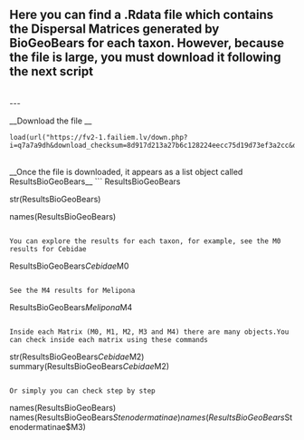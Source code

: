## Here you can find a .Rdata file which contains the Dispersal Matrices generated by BioGeoBears for each taxon. However, because the file is large, you must download it following the next script
</br>
---
</br>

__Download the file __
``` 
load(url("https://fv2-1.failiem.lv/down.php?i=q7a7a9dh&download_checksum=8d917d213a27b6c128224eecc75d19d73ef3a2cc&download_timestamp=1536126729"))
```
</br>
__Once the file is downloaded, it appears as a list object called ResultsBioGeoBears__
```
ResultsBioGeoBears

str(ResultsBioGeoBears)

names(ResultsBioGeoBears)
```

You can explore the results for each taxon, for example, see the M0 results for Cebidae

```
ResultsBioGeoBears$Cebidae$M0
```

See the M4 results for Melipona
```
ResultsBioGeoBears$Melipona$M4
```

Inside each Matrix (M0, M1, M2, M3 and M4) there are many objects.You can check inside each matrix using these commands

```
str(ResultsBioGeoBears$Cebidae$M2)
summary(ResultsBioGeoBears$Cebidae$M2)
```

Or simply you can check step by step

```
names(ResultsBioGeoBears)
names(ResultsBioGeoBears$Stenodermatinae)
names(ResultsBioGeoBears$Stenodermatinae$M3)
```

